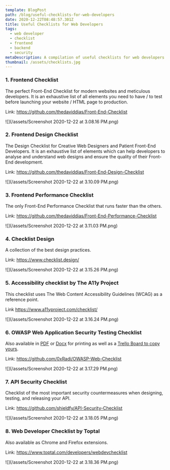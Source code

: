 ```yaml
---
template: BlogPost
path: /blog/useful-checklists-for-web-developers
date: 2020-12-22T08:48:57.301Z
title: Useful Checklists for Web Developers
tags:
  - web developer
  - checklist
  - frontend
  - backend
  - security
metaDescription: A compilation of useful checklists for web developers.
thumbnail: /assets/checklists.jpg
---
```

### 1. Frontend Checklist

The perfect Front-End Checklist for modern websites and meticulous developers. It is an exhaustive list of all elements you need to have / to test before launching your website / HTML page to production.

Link: <https://github.com/thedaviddias/Front-End-Checklist>

![](/assets/Screenshot 2020-12-22 at 3.08.16 PM.png)

### 2. Frontend Design Checklist

The Design Checklist for Creative Web Designers and Patient Front-End Developers. It is an exhaustive list of elements which can help developers to analyse and understand web designs and ensure the quality of their Front-End development.

Link: [](https://github.com/thedaviddias/Front-End-Design-Checklist)<https://github.com/thedaviddias/Front-End-Design-Checklist>

![](/assets/Screenshot 2020-12-22 at 3.10.09 PM.png)

### 3. Frontend Performance Checklist

The only Front-End Performance Checklist that runs faster than the others.

Link: [](https://github.com/thedaviddias/Front-End-Performance-Checklist)<https://github.com/thedaviddias/Front-End-Performance-Checklist>

![](/assets/Screenshot 2020-12-22 at 3.11.03 PM.png)

### 4. Checklist Design

A collection of the best design practices. 

Link: [](https://www.checklist.design/)<https://www.checklist.design/>

![](/assets/Screenshot 2020-12-22 at 3.15.26 PM.png)

### 5. Accessibility checklist by The A11y Project

This checklist uses The Web Content Accessibility Guidelines (WCAG) as a reference point. 

Link <https://www.a11yproject.com/checklist/>

![](/assets/Screenshot 2020-12-22 at 3.16.24 PM.png)

### 6. OWASP Web Application Security Testing Checklist

Also available in [PDF](https://github.com/0xRadi/OWASP-Web-Checklist/blob/master/OWASP/OWASP%20Web%20Application%20Security%20Testing%20Checklist.pdf) or [Docx](https://github.com/0xRadi/OWASP-Web-Checklist/blob/master/OWASP/OWASP%20Web%20Application%20Security%20Testing%20Checklist.docx) for printing as well as a [Trello Board to copy yours](https://trello.com/b/zTSkJPkL/owasp-web-checklist).

Link: [](https://github.com/0xRadi/OWASP-Web-Checklist)<https://github.com/0xRadi/OWASP-Web-Checklist>

![](/assets/Screenshot 2020-12-22 at 3.17.29 PM.png)

### 7. API Security Checklist

Checklist of the most important security countermeasures when designing, testing, and releasing your API.

Link: <https://github.com/shieldfy/API-Security-Checklist>

![](/assets/Screenshot 2020-12-22 at 3.18.05 PM.png)

### 8. Web Developer Checklist by Toptal

Also available as Chrome and Firefox extensions.

Link: <https://www.toptal.com/developers/webdevchecklist>

![](/assets/Screenshot 2020-12-22 at 3.18.36 PM.png)
